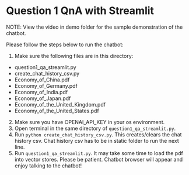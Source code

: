 # Question 1 QnA with Streamlit

NOTE: View the video in demo folder for the sample demonstration of the chatbot.

Please follow the steps below to run the chatbot:
1. Make sure the following files are in this directory:
- question1_qa_streamlit.py
- create_chat_history_csv.py
- Economy_of_China.pdf
- Economy_of_Germany.pdf
- Economy_of_India.pdf
- Economy_of_Japan.pdf
- Economy_of_the_United_Kingdom.pdf
- Economy_of_the_United_States.pdf
2. Make sure you have OPENAI_API_KEY in your os environment.
3. Open terminal in the same directory of `question1_qa_streamlit.py`.
4. Run `python create_chat_history_csv.py`. This creates/clears the chat history csv. Chat history csv has to be in static folder to run the next line.
5. Run `question1_qa_streamlit.py`. It may take some time to load the pdf into vector stores. Please be patient. Chatbot browser will appear and enjoy talking to the chatbot!
